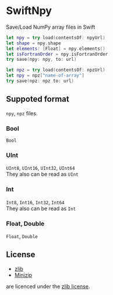 # SwiftNpy
Save/Load NumPy array files in Swift

```swift
let npy = try load(contentsOf: npyUrl)
let shape = npy.shape
let elements: [Float] = npy.elements()
let isFortranOrder = npy.isFortranOrder
try save(npy: npy, to: url)
```

```swift
let npz = try load(contentsOf: npzUrl)
let npy = npz["name-of-array"]
try save(npz: npz to: url)
```

## Suppoted format
`npy`, `npz` files.

### Bool
`Bool`

### UInt
`UInt8`, `UInt16`, `UInt32`, `UInt64`  
They also can be read as `UInt`

### Int
`Int8`, `Int16`, `Int32`, `Int64`  
They also can be read as `Int`

### Float, Double
`Float`, `Double`

## License
- [zlib](https://github.com/madler/zlib)
- [Minizip](https://github.com/nmoinvaz/minizip)

are licenced under the [zlib license](http://www.zlib.net/zlib_license.html).

